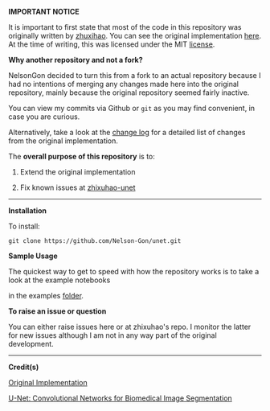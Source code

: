 **IMPORTANT NOTICE**

It is important to first state that most of the code in this repository was 
originally written by [zhuxihao](https://github.com/zhixuhao). You can see the original implementation
[here](https://github.com/zhixuhao/unet/). At the time of writing, this was licensed under the MIT 
[license](https://github.com/zhixuhao/unet/blob/b45af4d458437d8281cc218a07fd4380818ece4a/LICENSE). 

**Why another repository and not a fork?**

NelsonGon decided to turn this from a fork to an actual repository because I had no intentions of merging any changes made here
into the original repository, mainly because the original repository seemed fairly inactive. 

You can view my commits via Github or `git` as you may find convenient, in case you are curious.

Alternatively, take a look at the [change log](https://github.com/Nelson-Gon/unet/blob/master/changelog.md) for a detailed list of 
changes from the original implementation. 

The **overall purpose of this repository** is to:
1. Extend the original implementation
 
2. Fix known issues at [zhixuhao-unet](https://github.com/zhixuhao/unet/issues)

----

**Installation**


To install:

```
git clone https://github.com/Nelson-Gon/unet.git

```

**Sample Usage**

The quickest way to get to speed with how the repository works is to take a look at the example notebooks

in the examples [folder](https://github.com/Nelson-Gon/unet/blob/master/examples).


**To raise an issue or question**



You can either raise issues here or at zhixuhao's repo. I monitor the latter for new issues although I am not in any 
way part of the original development. 

---

**Credit(s)**

[Original Implementation](https://github.com/zhixuhao/unet)

[U-Net: Convolutional Networks for Biomedical Image Segmentation](http://lmb.informatik.uni-freiburg.de/people/ronneber/u-net/)

